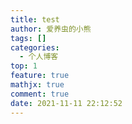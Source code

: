 ```yaml
---
title: test
author: 爱养虫的小熊
tags: []
categories:
  - 个人博客
top: 1
feature: true
mathjx: true
comment: true
date: 2021-11-11 22:12:52
---
```




<!--more-->